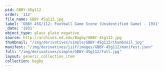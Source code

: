 ```yaml
---
pid: GBBY-45g112
order: '112'
file_name: GBBY-45g112.jpg
label: 'GBBY 45G/112: Football Game Scene (Unidentified Game) - 1931'
_date: '1931'
object_type: glass plate negative
source: http://archives.nd.edu/Bagby/GBBY-45g112.jpg
thumbnail: "/img/derivatives/simple/GBBY-45g112/thumbnail.jpg"
manifest: "/img/derivatives/iiif/images/GBBY-45g112/manifest.json"
full: "/img/derivatives/simple/GBBY-45g112/full.jpg"
layout: generic_collection_item
collection: bagby
---
```

